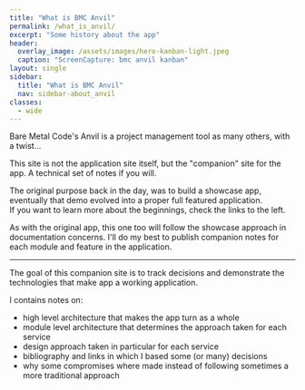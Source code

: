 ```yaml
---
title: "What is BMC Anvil"
permalink: /what_is_anvil/
excerpt: "Some history about the app"
header:
  overlay_image: /assets/images/hero-kanban-light.jpeg
  caption: "ScreenCapture: bmc anvil kanban"
layout: single
sidebar:
  title: "What is BMC Anvil"
  nav: sidebar-about_anvil
classes:
  - wide
---
```


Bare Metal Code's Anvil is a project management tool as many others, with a twist...

This site is not the application site itself, but the "companion" site for the app. A technical set of notes if you will.

The original purpose back in the day, was to build a showcase app, eventually that demo evolved into a proper full featured application.<br>
If you want to learn more about the beginnings, check the links to the left.


As with the original app, this one too will follow the showcase approach in documentation concerns. I'll do my best to publish
companion notes for each module and feature in the application.

---

The goal of this companion site is to track decisions and demonstrate the technologies that make app a working application.

I contains notes on:

- high level architecture that makes the app turn as a whole
- module level architecture that determines the approach taken for each service
- design approach taken in particular for each service
- bibliography and links in which I based some (or many) decisions
- why some compromises where made instead of following sometimes a more traditional approach

